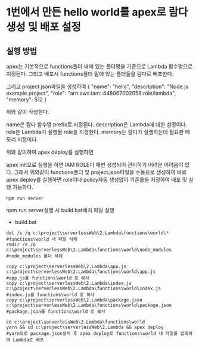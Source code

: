 # 1번에서 만든 hello world를 apex로 람다 생성 및 배포 설정

## 실행 방법

apex는 기본적으로 functions폴더 내에 있는 폴더명을 기준으로 Lambda 함수명으로 지정된다.
그리고 배포시 functions폴더 밑에 있는 폴더들을 람다로 배포한다.

그리고 project.json파일을 생성하여
{
  "name": "hello",
  "description": "Node.js example project",
  "role": "arn:aws:iam::448067002058:role/lambda",
  "memory": 512
}

위와 같이 작성한다.

name은 람다 함수명 prefix로 지정된다.
description은 Lambda에 대한 설명이다.
role은 Lambda가 실행될 role을 지정한다.
memory는 람다가 실행하는데 필요한 메모리 지정이다.

위와 같이하여 apex deploy를 실행하면

apex init으로 실행을 하면 IAM ROLE이 매번 생성되어 관리하기 어려운 어려움이 있다.
그래서 위와같이 functions폴더 및 project.json파일을 수동으로 생성하여 바로 apex deploy를 실행하면
role이나 policy자동 생성없이 기존롤을 지정하여 배포 및 실행 가능하다.



```
npm run server
```

npm run server실행 시 build.bat배치 파일 실행

 - build.bat

 ```
 del /s /q c:\project\serverlessWeb\2.Lambda\functions\world\*                                                      #functions\world 내 파일 삭제
 rmdir /s /q c:\project\serverlessWeb\2.Lambda\functions\world\node_modules                                         #node_modules 폴더 삭제

 copy c:\project\serverlessWeb\2.Lambda\app.js c:\project\serverlessWeb\2.Lambda\functions\world\app.js             #app.js를 functions\world 로 복사
 copy c:\project\serverlessWeb\2.Lambda\index.js c:\project\serverlessWeb\2.Lambda\functions\world\index.js         #index.js를 functions\world 로 복사
 copy c:\project\serverlessWeb\2.Lambda\package.json c:\project\serverlessWeb\2.Lambda\functions\world\package.json #package.json를 functions\world 로 복사

 cd c:\project\serverlessWeb\2.Lambda\functions\world
 yarn && cd c:\project\serverlessWeb\2.Lambda && apex deploy                                                        #yarn으로 package.json설치 후 apex deploy로 functions\world 내 파일을 압축하여 Lambda로 배포
```

